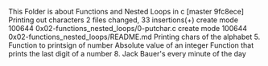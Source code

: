 This Folder is about Functions and Nested Loops in c
[master 9fc8ece] Printing out characters
 2 files changed, 33 insertions(+)
 create mode 100644 0x02-functions_nested_loops/0-putchar.c
 create mode 100644 0x02-functions_nested_loops/README.md
Printing chars of the alphabet
5. Function to printsign of number
Absolute value of an integer
Function that prints the last digit of a number
8. Jack Bauer's every minute of the day
